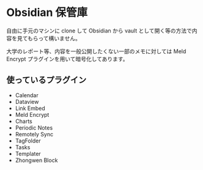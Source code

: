 # Obsidian 保管庫

自由に手元のマシンに clone して Obsidian から vault として開く等の方法で内容を見てもらって構いません。

大学のレポート等、内容を一般公開したくない一部のメモに対しては Meld Encrypt プラグインを用いて暗号化してあります。

## 使っているプラグイン

- Calendar
- Dataview
- Link Embed
- Meld Encrypt
- Charts
- Periodic Notes
- Remotely Sync
- TagFolder
- Tasks
- Templater
- Zhongwen Block

